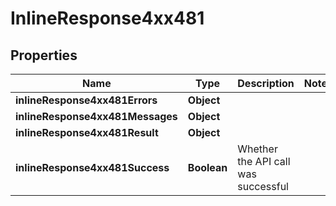 # InlineResponse4xx481

## Properties
Name | Type | Description | Notes
------------ | ------------- | ------------- | -------------
**inlineResponse4xx481Errors** | **Object** |  | 
**inlineResponse4xx481Messages** | **Object** |  | 
**inlineResponse4xx481Result** | **Object** |  | 
**inlineResponse4xx481Success** | **Boolean** | Whether the API call was successful | 
